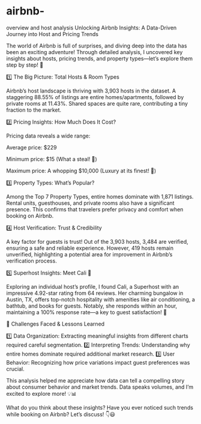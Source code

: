 # airbnb-
overview and host analysis
Unlocking Airbnb Insights: A Data-Driven Journey into Host and Pricing Trends

The world of Airbnb is full of surprises, and diving deep into the data has been an exciting adventure! Through detailed analysis, I uncovered key insights about hosts, pricing trends, and property types—let’s explore them step by step! 🚀

1️⃣ The Big Picture: Total Hosts & Room Types

Airbnb’s host landscape is thriving with 3,903 hosts in the dataset. A staggering 88.55% of listings are entire homes/apartments, followed by private rooms at 11.43%. Shared spaces are quite rare, contributing a tiny fraction to the market.

2️⃣ Pricing Insights: How Much Does It Cost?

Pricing data reveals a wide range:

Average price: $229

Minimum price: $15 (What a steal! 🎉)

Maximum price: A whopping $10,000 (Luxury at its finest! 💎)

3️⃣ Property Types: What’s Popular?

Among the Top 7 Property Types, entire homes dominate with 1,871 listings. Rental units, guesthouses, and private rooms also have a significant presence. This confirms that travelers prefer privacy and comfort when booking on Airbnb.

4️⃣ Host Verification: Trust & Credibility

A key factor for guests is trust! Out of the 3,903 hosts, 3,484 are verified, ensuring a safe and reliable experience. However, 419 hosts remain unverified, highlighting a potential area for improvement in Airbnb’s verification process.

5️⃣ Superhost Insights: Meet Cali 🌟

Exploring an individual host’s profile, I found Cali, a Superhost with an impressive 4.92-star rating from 64 reviews. Her charming bungalow in Austin, TX, offers top-notch hospitality with amenities like air conditioning, a bathtub, and books for guests. Notably, she responds within an hour, maintaining a 100% response rate—a key to guest satisfaction! 🏡

🎯 Challenges Faced & Lessons Learned

1️⃣ Data Organization: Extracting meaningful insights from different charts required careful segmentation.
2️⃣ Interpreting Trends: Understanding why entire homes dominate required additional market research.
3️⃣ User Behavior: Recognizing how price variations impact guest preferences was crucial.

This analysis helped me appreciate how data can tell a compelling story about consumer behavior and market trends. Data speaks volumes, and I’m excited to explore more! 💡📊

What do you think about these insights? Have you ever noticed such trends while booking on Airbnb? Let’s discuss! 👇😃

